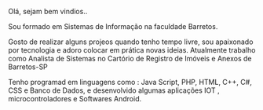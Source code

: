 Olá, sejam bem vindios.. 

Sou formado em Sistemas de Informação na faculdade Barretos.

Gosto de realizar alguns projeos quando tenho tempo livre, sou apaixonado por tecnologia e adoro colocar em prática novas ideias.
Atualmente trabalho como Analista de Sistemas no Cartório de Registro de Imóveis e Anexos de Barretos-SP

Tenho programad em  linguagens como : Java Script, PHP, HTML, C++, C#, CSS e Banco de Dados, e desenvolvido algumas aplicações IOT , microcontroladores
e Softwares Android.


<!---
Kai-Kaku/Kai-Kaku is a ✨ special ✨ repository because its `README.md` (this file) appears on your GitHub profile.
You can click the Preview link to take a look at your changes.
--->
